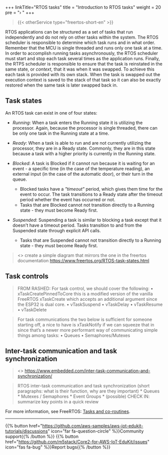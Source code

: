 +++
linkTitle="RTOS tasks"
title = "Introduction to RTOS tasks"
weight = 20
pre = "› "
+++
> {{< otherService type="freertos-short-en" >}}



RTOS applications can be structured as a set of tasks that run independently and do not rely on other tasks within the system. The RTOS scheduler is responsible to determine which task runs and in what order. Remember that the MCU is single threaded and runs only one task at a time. In order to accomplish running tasks asynchronously, the RTOS scheduler must start and stop each task several times as the application runs. Finally, the RTPS scheduler is responsible to ensure that the task is reinstated in the same state, or *context*, that it was when it was swapped. To achieve this each task is provided with its own stack. When the task is swapped out the execution context is saved to the stack of that task so it can also be exactly restored when the same task is later swapped back in.

## Task states

An RTOS task can exist in one of four states: 

- *Running*: When a task enters the Running state it is utilizing the processor. Again, because the processor is single threaded, there can be only one task in the Running state at a time.


- *Ready*: When a task is able to run and are not currently utilizing the processor, they are in a Ready state. Commonly, they are in this state because a task with a higher priority is currently in the Running state.



- *Blocked*: A task is Blocked if it cannot run because it is waiting for an event - a specific time (in the case of the temperature reading), an external input (in the case of the automatic door), or their turn in the queue. 
  - Blocked tasks have a *"timeout"* period, which gives them time for the event to occur. The task transitions to a Ready state after the timeout period whether the event has occurred or not. 
  - Tasks that are Blocked cannot not transition directly to a Running state - they must become Ready first.


- *Suspended*: Suspending a task is similar to blocking a task except that it doesn't have a timeout period. Tasks transition to and from the Suspended state through explicit API calls. 
  - Tasks that are Suspended cannot not transition directly to a Running state - they must become Ready first.

 




> <<Author note:>>
> create a simple diagram that mirrors the one in the freertos documentation https://www.freertos.org/RTOS-task-states.html







## Task controls


> FROM RASHED: 
> For task control, we should cover the following:
> •	xTaskCreatePinnedToCore this is a modified version of the vanilla FreeRTOS xTaskCreate which accepts an additional argument since the ESP32 is dual core.
> •	vTaskSuspend
> •	vTaskDelay
> •	vTaskResume
> •	vTaskDelete

> For task communications the two below is sufficient for someone starting off, a nice to have is xTaskNotify if we can squeeze that in since that’s a newer more performant way of communicating simple things among tasks:
> •	Queues
> •	Semaphores/Mutexes




## Inter-task communication and task synchronization




> <<author note:>>
> https://www.embedded.com/inter-task-communication-and-synchronization/


>  RTOS inter-task communication and task synchronization 
>     (short paragraphs: what is their function, why are they important)
>     * Queues
>     * Mutexes / Semaphores
>     * Event Groups
>     * (possible) CHECK IN: summarize key points in a quick review
















For more information, see FreeRTOS: [Tasks and co-routines](https://www.freertos.org/taskandcr.html).



---
{{% button href="https://github.com/aws-samples/aws-iot-edukit-tutorials/discussions" icon="far fa-question-circle" %}}Community support{{% /button %}} {{% button href="https://github.com/m5stack/Core2-for-AWS-IoT-EduKit/issues" icon="fas fa-bug" %}}Report bugs{{% /button %}}